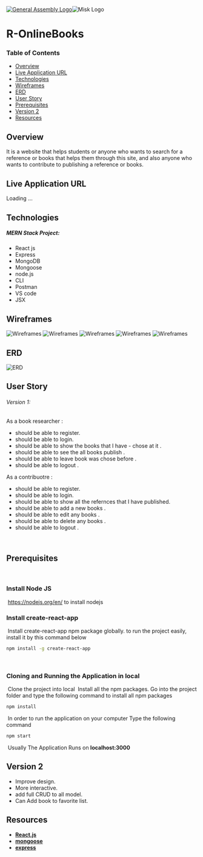 [![General Assembly Logo](https://camo.githubusercontent.com/1a91b05b8f4d44b5bbfb83abac2b0996d8e26c92/687474703a2f2f692e696d6775722e636f6d2f6b6538555354712e706e67)](https://generalassemb.ly/education/web-development-immersive)![Misk Logo](https://i.ibb.co/KmXhJbm/Webp-net-resizeimage-1.png)


# R-OnlineBooks

### Table of Contents
* [Overview](#overview)
* [Live Application URL](#live-application-url)
* [Technologies](#technologies)
* [Wireframes](#wireframes)
* [ERD](#erd)
* [User Story](#user-story)
* [Prerequisites](#prerequisites)
* [Version 2](#version-2)
* [Resources](#resources)
​
## Overview

It is a website that helps students or anyone who wants to search for a reference or books that helps them through this site, and also anyone who wants to contribute to publishing a reference or books.
​
## Live Application URL
 Loading ...
​
## Technologies
##### MERN Stack Project:
* React js
* Express
* MongoDB
* Mongoose
* node.js
* CLI
* Postman
* VS code
* JSX
​
​
## Wireframes
 ![Wireframes](wireframe1.png)
 ![Wireframes](wireframe2.png)
 ![Wireframes](wireframe3.png)
 ![Wireframes](wireframe4.png)
 ![Wireframes](wireframe5.png)

## ERD
 ![ERD](erd.png)

## User Story

###### Version 1:
As a book researcher :
- should be able to register.
- should be able to login.
- should be able to show the books that I have - chose at it .
- should be able to see the all books publish .
- should be able to leave book was chose before .
- should be able to logout .


As a contribuotre :
- should be able to register.
- should be able to login.
- should be able to show all the refernces that I have published.
- should be able to add a new books .
- should be able to edit any books .
- should be able to delete any books .
- should be able to logout .

​
## Prerequisites
​
### Install Node JS
​
 https://nodejs.org/en/ to install nodejs
​
### Install create-react-app
​
Install create-react-app npm package globally. to run the project easily, install it by this command below 
​
```bash
npm install -g create-react-app
```
​
### Cloning and Running the Application in local
​
Clone the project into local
​
Install all the npm packages. Go into the project folder and type the following command to install all npm packages
​
```bash
npm install
```
​
In order to run the application on your computer Type the following command
​
```bash
npm start
```
​
Usually The Application Runs on **localhost:3000**

## Version 2
- Improve design.
- More interactive.
- add full CRUD to all model.
- Can Add book to favorite list.
​

## Resources
- **[React.js](https://reactjs.org/)**
- **[mongoose](https://mongoosejs.com/)**
- **[express](https://expressjs.com/)**